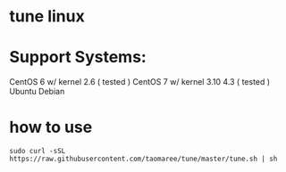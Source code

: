 # tune linux 

# Support Systems:
CentOS 6 w/ kernel 2.6 ( tested )
CentOS 7 w/ kernel 3.10  4.3  ( tested )
Ubuntu 
Debian


# how to use
```
sudo curl -sSL https://raw.githubusercontent.com/taomaree/tune/master/tune.sh | sh
```
